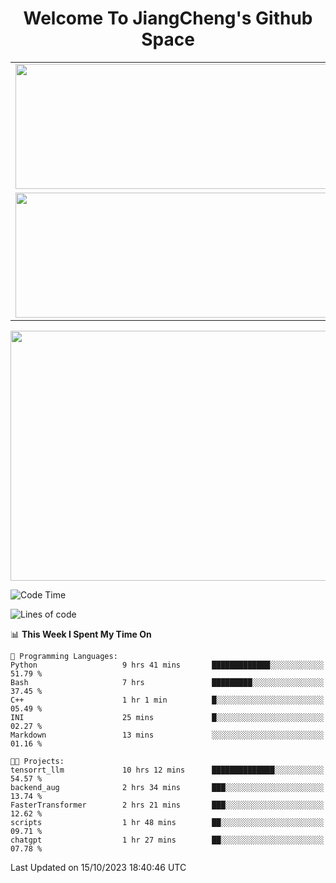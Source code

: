 <h1 align="center">Welcome To JiangCheng's Github Space</h1>

<table align="center" frame="void" rules="none" >
  <tr>
    <td>
      <div align="center"> <img height="200px" width="500px"  src="https://github-readme-stats.vercel.app/api?username=thisjiang&hide_title=true&hide_border=true&layout=compact&show_icons=trueline_height=21&text_color=000&icon_color=000&bg_color=0,ea6161,ffc64d,fffc4d,52fa5a&theme=graywhite" /> </div>
    </td>
    <td>
      <div align="center"> <img height="200px" width="500px" src="https://github-readme-stats.vercel.app/api/top-langs/?username=thisjiang&hide_title=true&hide_border=true&layout=compact&langs_count=6&text_color=000&icon_color=fff&bg_color=0,52fa5a,4dfcff,c64dff&theme=graywhite" /> </div>
    </td>
  </tr>
  <tr>
    <td>
      <div align="center"> <img height="200px" width="500px" src="https://github-readme-streak-stats.herokuapp.com/?user=thisjiang&hide_title=true&hide_border=true&layout=compact&langs_count=6" /> </div>
    </td>
    <td>
      <div align="center"> 
      <a href="https://github.com/" target="_blank"><img style="margin: 10px" src="https://profilinator.rishav.dev/skills-assets/git-scm-icon.svg" alt="Git" height="50" /></a>  
      <a href="https://www.linux.org/" target="_blank"><img style="margin: 10px" src="https://profilinator.rishav.dev/skills-assets/linux-original.svg" alt="Linux" height="50" /></a>  
      <a href="https://www.gnu.org/software/bash/" target="_blank"><img style="margin: 10px" src="https://profilinator.rishav.dev/skills-assets/gnu_bash-icon.svg" alt="Bash" height="50" /></a>  
      </div>
    </td>
  </tr>
</table>

<div align="center"> <img height="400px" width="1000px" src="https://github-readme-activity-graph.cyclic.app/graph?username=thisjiang&theme=react&hide_title=true&hide_border=true&layout=compact&langs_count=6" /> </div></td>

<!--START_SECTION:waka-->
![Code Time](http://img.shields.io/badge/Code%20Time-351%20hrs%2030%20mins-blue)

![Lines of code](https://img.shields.io/badge/From%20Hello%20World%20I%27ve%20Written-654.8%20thousand%20lines%20of%20code-blue)

📊 **This Week I Spent My Time On** 

```text
💬 Programming Languages: 
Python                   9 hrs 41 mins       █████████████░░░░░░░░░░░░   51.79 % 
Bash                     7 hrs               █████████░░░░░░░░░░░░░░░░   37.45 % 
C++                      1 hr 1 min          █░░░░░░░░░░░░░░░░░░░░░░░░   05.49 % 
INI                      25 mins             █░░░░░░░░░░░░░░░░░░░░░░░░   02.27 % 
Markdown                 13 mins             ░░░░░░░░░░░░░░░░░░░░░░░░░   01.16 % 

🐱‍💻 Projects: 
tensorrt_llm             10 hrs 12 mins      ██████████████░░░░░░░░░░░   54.57 % 
backend_aug              2 hrs 34 mins       ███░░░░░░░░░░░░░░░░░░░░░░   13.74 % 
FasterTransformer        2 hrs 21 mins       ███░░░░░░░░░░░░░░░░░░░░░░   12.62 % 
scripts                  1 hr 48 mins        ██░░░░░░░░░░░░░░░░░░░░░░░   09.71 % 
chatgpt                  1 hr 27 mins        ██░░░░░░░░░░░░░░░░░░░░░░░   07.78 % 
```


 Last Updated on 15/10/2023 18:40:46 UTC
<!--END_SECTION:waka-->
